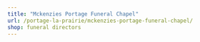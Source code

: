 ```yaml
---
title: "Mckenzies Portage Funeral Chapel"
url: /portage-la-prairie/mckenzies-portage-funeral-chapel/
shop: funeral directors
---
```

